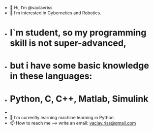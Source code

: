 - 👋 Hi, I’m @vaclavriss
- 👀 I’m interested in Cybernetics and Robotics. 
-   # I`m student, so my programming skill is not super-advanced,
-   # but i have some basic knowledge in these languages:
-   # Python, C, C++, Matlab, Simulink
-  
- 🌱 I’m currently learning machine learning in Python 
- 📫 How to reach me --> write an email: vaclav.riss@gmail.com

<!---
vaclavriss/vaclavriss is a ✨ special ✨ repository because its `README.md` (this file) appears on your GitHub profile.
You can click the Preview link to take a look at your changes.
--->
